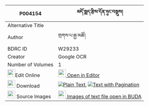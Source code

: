 |P004154|མདོ་སྨད་རྩིས་དོན་ཉུང་བསྡུས། 
| --- | --- 
|Alternative Title |
|Author| གྲགས་པ་རྒྱ་མཚོ།
|BDRC ID | W29233
|Creator | Google OCR
|Number of Volumes| 1
|<img width="25" src="https://img.icons8.com/color/25/000000/edit-property.png">Edit Online| [<img width="25" src="https://avatars.githubusercontent.com/u/45091458?s=200&v=4"> Open in Editor](http://editor.openpecha.org/P004154)
|<img width="25" src="https://img.icons8.com/fluent/48/000000/download-2.png"/>  Download | [![](https://img.icons8.com/color/20/000000/txt.png)Plain Text](https://github.com/Openpecha/P004154/releases/download/v1/dome_tsi_don_nyung_du_plain_P004154.zip), [![](https://img.icons8.com/color/20/000000/txt.png)Text with Pagination](https://github.com/Openpecha/P004154/releases/download/v1/dome_tsi_don_nyung_du_pages_P004154.zip)
|<img width="25" src="https://img.icons8.com/plasticine/100/000000/pictures-folder.png"/>  Source Images | [<img width="25" src="https://library.bdrc.io/icons/BUDA-small.svg"> Images of text file open in BUDA](https://library.bdrc.io/show/bdr:W29233)